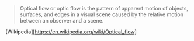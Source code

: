 >Optical flow or optic flow is the pattern of apparent motion of objects, surfaces, and edges in a visual scene caused by the relative motion between an observer and a scene.

[Wikipedia][https://en.wikipedia.org/wiki/Optical_flow]